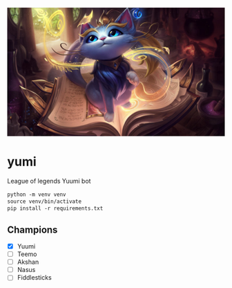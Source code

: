 ![Yuumi](./readme/cover.jpg)

# yumi

League of legends Yuumi bot

```
python -m venv venv
source venv/bin/activate
pip install -r requirements.txt
```

## Champions

- [x] Yuumi
- [ ] Teemo
- [ ] Akshan
- [ ] Nasus
- [ ] Fiddlesticks
